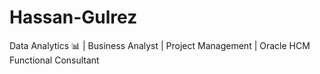 # Hassan-Gulrez
Data Analytics 📊 | Business Analyst | Project Management | Oracle HCM Functional Consultant
